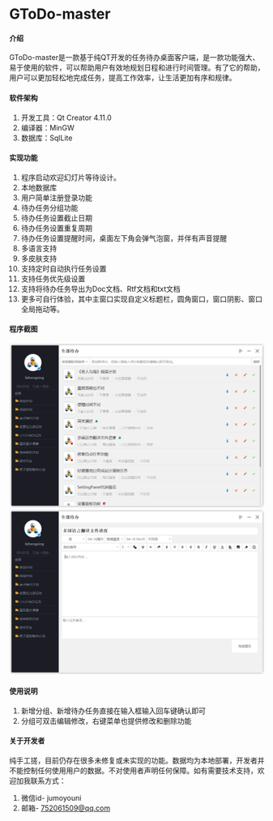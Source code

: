 # GToDo-master

#### 介绍
GToDo-master是一款基于纯QT开发的任务待办桌面客户端，是一款功能强大、易于使用的软件，可以帮助用户有效地规划日程和进行时间管理。有了它的帮助，用户可以更加轻松地完成任务，提高工作效率，让生活更加有序和规律。

#### 软件架构

1. 开发工具：Qt Creator 4.11.0
1. 编译器：MinGW
1. 数据库：SqlLite

#### 实现功能

1. 程序启动欢迎幻灯片等待设计。
2. 本地数据库
3. 用户简单注册登录功能
4. 待办任务分组功能
5. 待办任务设置截止日期
6. 待办任务设置重复周期
7. 待办任务设置提醒时间，桌面左下角会弹气泡窗，并伴有声音提醒
8. 多语言支持
9. 多皮肤支持
10. 支持定时自动执行任务设置
11. 支持任务优先级设置
12. 支持将待办任务导出为Doc文档、Rtf文档和txt文档
13. 更多可自行体验，其中主窗口实现自定义标题栏，圆角窗口，窗口阴影、窗口全局拖动等。

#### 程序截图

![主窗口](Screenshot/20230417114108.png)
![任务编辑界面](Screenshot/20230417114145.png)

#### 使用说明

1. 新增分组、新增待办任务直接在输入框输入回车键确认即可
2. 分组可双击编辑修改，右键菜单也提供修改和删除功能

#### 关于开发者

纯手工搓，目前仍存在很多未修复或未实现的功能。数据均为本地部署，开发者并不能控制任何使用用户的数据。不对使用者声明任何保障。如有需要技术支持，欢迎加我联系方式：

1. 微信id- jumoyouni
1. 邮箱- 752061509@qq.com
